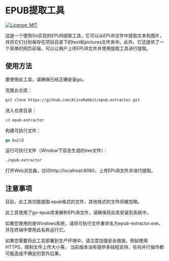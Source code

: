 # EPUB提取工具
[![License: MIT](https://img.shields.io/badge/License-MIT-yellow.svg)](https://opensource.org/licenses/MIT)

这是一个使用Go实现的EPUB提取工具，它可以从EPUB文件中提取文本和图片，并将它们分别保存在项目目录下的text和pictures文件夹中。此外，它还提供了一个简单的网页前端，可以让用户上传EPUB文件并使用提取工具进行提取。

## 使用方法
要使用此工具，请确保已经正确安装go。

克隆此仓库：
```bash
git clone https://github.com/AliceRabbit/epub-extractor.git
```
进入仓库目录：

```bash
cd epub-extractor
```
构建可执行文件：

```go
go build
```
运行可执行文件（Window下双击生成的exe文件）：

```bash
./epub-extractor
```
打开Web浏览器，访问http://localhost:8080，上传EPUB文件并进行提取。

## 注意事项
目前，此工具仅能提取.epub格式的文件，其他格式的文件将被忽略。

此工具使用了go-epub库来解析EPUB文件，请确保将此库安装到系统中。

如果您使用的是Windows系统，请将可执行文件重命名为epub-extractor.exe，并在终端中使用此名称运行它。

如果您需要将此工具部署到生产环境中，请注意加强安全措施，例如使用HTTPS、限制文件上传大小等。
当前版本没有提供多线程支持，任何并行操作都可能造成不确定的意外后果。